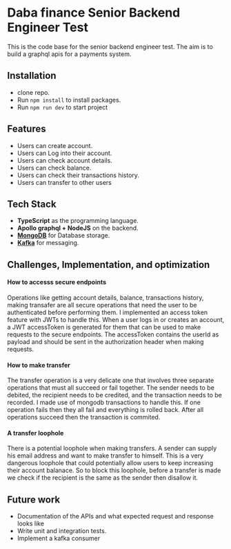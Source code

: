 # Daba finance Senior Backend Engineer Test

This is the code base for the senior backend engineer test. The aim is to build a graphql apis for a payments system.

## Installation

-   clone repo.
-   Run `npm install` to install packages.
-   Run `npm run dev` to start project

## Features

-   Users can create account.
-   Users can Log into their account.
-   Users can check account details.
-   Users can check balance.
-   Users can check their transactions history.
-   Users can transfer to other users

## Tech Stack

-   **TypeScript** as the programming language.
-   **Apollo graphql + NodeJS** on the backend.
-   **[MongoDB](https://www.mongodb.com/)** for Database storage.
-   **[Kafka](https://www.confluent.io/)** for messaging.

## Challenges, Implementation, and optimization

#### How to accesss secure endpoints

Operations like getting account details, balance, transactions history, making transafer are all secure operations that need the user to be authenticated before performing them. I implemented an access token feature with JWTs to handle this. When a user logs in or creates an account, a JWT accessToken is generated for them that can be used to make requests to the secure endpoints. The accessToken contains the userId as payload and should be sent in the authorization header when making requests.

#### How to make transfer

The transfer operation is a very delicate one that involves three separate operations that must all succeed or fail together. The sender needs to be debited, the recipient needs to be credited, and the transaction needs to be recorded. I made use of mongodb transactions to handle this. If one operation fails then they all fail and everything is rolled back. After all operations succeed then the transaction is commited.

#### A transfer loophole

There is a potential loophole when making transfers. A sender can supply his email address and want to make transfer to himself. This is a very dangerous loophole that could potentially allow users to keep increasing their account balanace. So to block this loophole, before a transfer is made we check if the recipient is the same as the sender then disallow it.

## Future work

-   Documentation of the APIs and what expected request and response looks like
-   Write unit and integration tests.
-   Implement a kafka consumer
